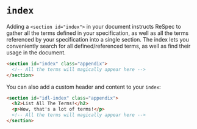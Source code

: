 # `index`

Adding a `<section id="index">` in your document instructs ReSpec to gather all the terms defined in your specification, as well as all the terms referenced by your specification into a single section. The index lets you conveniently search for all defined/referenced terms, as well as find their usage in the document.

```html "example": "Index of locally defined and externally referenced terms."
<section id="index" class="appendix">
  <!-- All the terms will magically appear here -->
</section>
```

You can also add a custom header and content to your `index`:

```html "example": "Terms index with custom header and content."
<section id="idl-index" class="appendix">
  <h2>List All The Terms!</h2>
  <p>Wow, that's a lot of terms!</p>
  <!-- All the terms will magically appear here -->
</section>
```
